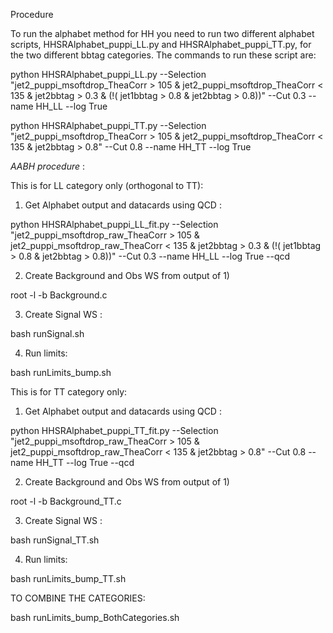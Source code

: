 Procedure
  
  To run the alphabet method for HH you need to run two different alphabet
  scripts, HHSRAlphabet_puppi_LL.py and HHSRAlphabet_puppi_TT.py, for the
  two different bbtag categories. The commands to run these script are:
  
  python HHSRAlphabet_puppi_LL.py --Selection 
  "jet2_puppi_msoftdrop_TheaCorr > 105 & jet2_puppi_msoftdrop_TheaCorr < 135
  & jet2bbtag > 0.3 & (!( jet1bbtag > 0.8 & jet2bbtag > 0.8))" --Cut 0.3 
  --name HH_LL --log True
  
  python HHSRAlphabet_puppi_TT.py --Selection
  "jet2_puppi_msoftdrop_TheaCorr > 105 & jet2_puppi_msoftdrop_TheaCorr < 135
  & jet2bbtag > 0.8" --Cut 0.8 --name HH_TT --log True


*AABH procedure* :

This is for LL category only (orthogonal to TT): 

 1) Get Alphabet output and datacards using QCD : 

   python HHSRAlphabet_puppi_LL_fit.py --Selection
  "jet2_puppi_msoftdrop_raw_TheaCorr > 105 & jet2_puppi_msoftdrop_raw_TheaCorr < 135
  & jet2bbtag > 0.3 & (!( jet1bbtag > 0.8 & jet2bbtag > 0.8))" --Cut 0.3
  --name HH_LL --log True --qcd 

 2) Create Background and Obs WS from output of 1)

   root -l -b Background.c 

 3) Create Signal WS :

   bash runSignal.sh 

 4) Run limits:

   bash runLimits_bump.sh

This is for TT category only: 

 1) Get Alphabet output and datacards using QCD : 

   python HHSRAlphabet_puppi_TT_fit.py --Selection
  "jet2_puppi_msoftdrop_raw_TheaCorr > 105 & jet2_puppi_msoftdrop_raw_TheaCorr < 135
  & jet2bbtag > 0.8" --Cut 0.8
  --name HH_TT --log True --qcd 

 2) Create Background and Obs WS from output of 1)

   root -l -b Background_TT.c 

 3) Create Signal WS :

   bash runSignal_TT.sh 

 4) Run limits:

   bash runLimits_bump_TT.sh


TO COMBINE THE CATEGORIES:

bash runLimits_bump_BothCategories.sh
